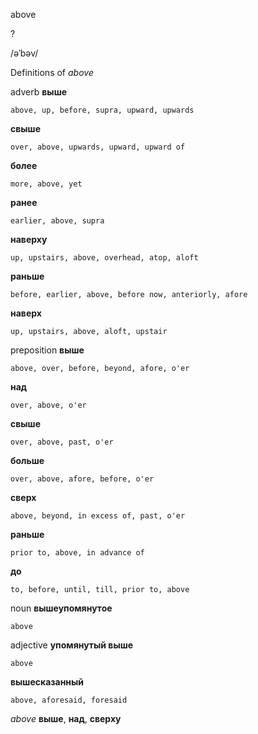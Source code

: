 above

?

/əˈbəv/

Definitions of _above_

adverb
**выше**

    above, up, before, supra, upward, upwards
**свыше**

    over, above, upwards, upward, upward of
**более**

    more, above, yet
**ранее**

    earlier, above, supra
**наверху**

    up, upstairs, above, overhead, atop, aloft
**раньше**

    before, earlier, above, before now, anteriorly, afore
**наверх**

    up, upstairs, above, aloft, upstair

preposition
**выше**

    above, over, before, beyond, afore, o'er
**над**

    over, above, o'er
**свыше**

    over, above, past, o'er
**больше**

    over, above, afore, before, o'er
**сверх**

    above, beyond, in excess of, past, o'er
**раньше**

    prior to, above, in advance of
**до**

    to, before, until, till, prior to, above

noun
**вышеупомянутое**

    above

adjective
**упомянутый выше**

    above
**вышесказанный**

    above, aforesaid, foresaid

_above_
**выше**, **над**, **сверху**